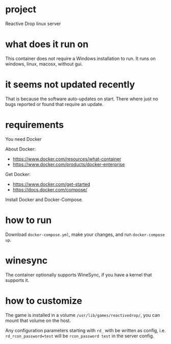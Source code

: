 # project
Reactive Drop linux server

# what does it run on
This container does not require a Windows installation to run. It runs on windows, linux, macosx, without gui.

# it seems not updated recently

That is because the software auto-updates on start. There where just no bugs reported or found that require an update.

# requirements
You need Docker

About Docker:
- https://www.docker.com/resources/what-container
- https://www.docker.com/products/docker-enterprise

Get Docker:
- https://www.docker.com/get-started
- https://docs.docker.com/compose/

Install Docker and Docker-Compose.

# how to run

Download `docker-compose.yml`, make your changes, and run `docker-compose up`. 

# winesync

The container optionally supports WineSync, if you have a kernel that supports it.

# how to customize
The game is installed in a volume `/usr/lib/games/reactivedrop/`, you can mount that volume on the host.

Any configuration parameters starting with `rd_` with be written as config, i.e. `rd_rcon_password=test` will be `rcon_password test` in the server config.
